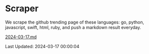 # Scraper

We scrape the github trending page of these languages: go, python, javascript, swift, html, ruby, and push a markdown result everyday.

[2024-03-17.md](https://github.com/henson/Scraper/blob/master/2024-03-17.md)

Last Updated: 2024-03-17 00:00:04